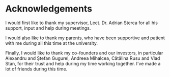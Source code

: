 # Acknowledgements

I would first like to thank my supervisor, Lect. Dr. Adrian Sterca for all his
support, input and help during meetings.

I would also like to thank my parents, who have been supportive and patient
with me during all this time at the university.

Finally, I would like to thank my co-founders and our investors, in particular
Alexandru and Ștefan Gugurel, Andreea Mihalcea, Cătălina Rusu and Vlad Stan,
for their trust and help during my time working together.
I've made a lot of friends during this time.
